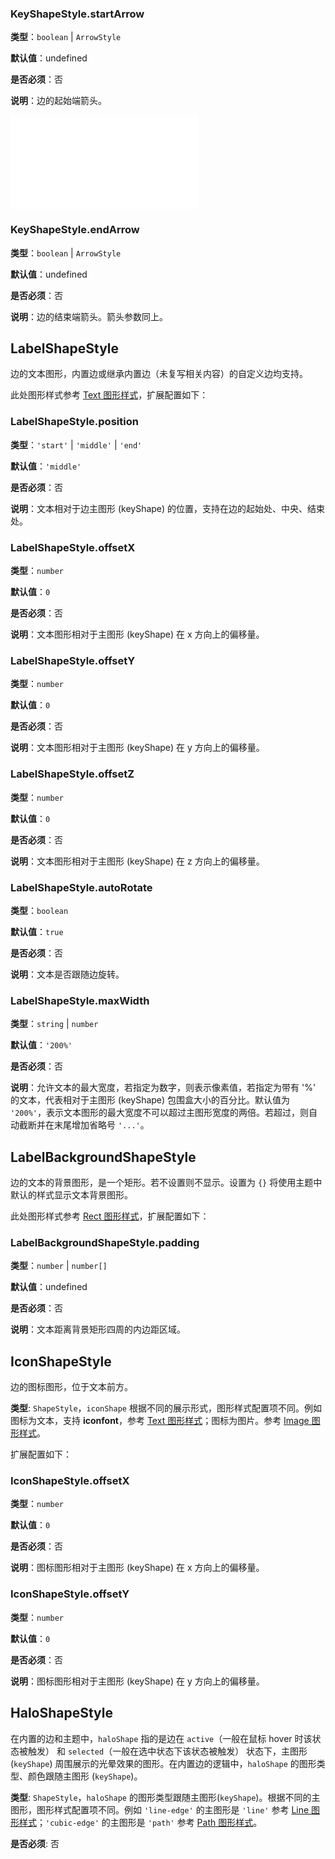 ### KeyShapeStyle.startArrow

**类型**：`boolean` | `ArrowStyle`

**默认值**：undefined

**是否必须**：否

**说明**：边的起始端箭头。

<embed src="./ArrowStyle.zh.md"></embed>

### KeyShapeStyle.endArrow

**类型**：`boolean` | `ArrowStyle`

**默认值**：undefined

**是否必须**：否

**说明**：边的结束端箭头。箭头参数同上。

## LabelShapeStyle

边的文本图形，内置边或继承内置边（未复写相关内容）的自定义边均支持。

此处图形样式参考 [Text 图形样式](../../shape/TextStyleProps.zh.md)，扩展配置如下：

### LabelShapeStyle.position

**类型**：`'start'` | `'middle'` | `'end'`

**默认值**：`'middle'`

**是否必须**：否

**说明**：文本相对于边主图形 (keyShape) 的位置，支持在边的起始处、中央、结束处。

### LabelShapeStyle.offsetX

**类型**：`number`

**默认值**：`0`

**是否必须**：否

**说明**：文本图形相对于主图形 (keyShape) 在 x 方向上的偏移量。

### LabelShapeStyle.offsetY

**类型**：`number`

**默认值**：`0`

**是否必须**：否

**说明**：文本图形相对于主图形 (keyShape) 在 y 方向上的偏移量。

### LabelShapeStyle.offsetZ

**类型**：`number`

**默认值**：`0`

**是否必须**：否

**说明**：文本图形相对于主图形 (keyShape) 在 z 方向上的偏移量。

### LabelShapeStyle.autoRotate

**类型**：`boolean`

**默认值**：`true`

**是否必须**：否

**说明**：文本是否跟随边旋转。

### LabelShapeStyle.maxWidth

**类型**：`string` | `number`

**默认值**：`'200%'`

**是否必须**：否

**说明**：允许文本的最大宽度，若指定为数字，则表示像素值，若指定为带有 '%' 的文本，代表相对于主图形 (keyShape) 包围盒大小的百分比。默认值为 `'200%'`，表示文本图形的最大宽度不可以超过主图形宽度的两倍。若超过，则自动截断并在末尾增加省略号 `'...'`。

## LabelBackgroundShapeStyle

边的文本的背景图形，是一个矩形。若不设置则不显示。设置为 `{}` 将使用主题中默认的样式显示文本背景图形。

此处图形样式参考 [Rect 图形样式](../../shape/RectStyleProps.zh.md)，扩展配置如下：

### LabelBackgroundShapeStyle.padding

**类型**：`number` | `number[]`

**默认值**：undefined

**是否必须**：否

**说明**：文本距离背景矩形四周的内边距区域。

## IconShapeStyle

边的图标图形，位于文本前方。

**类型**: `ShapeStyle`，`iconShape` 根据不同的展示形式，图形样式配置项不同。例如图标为文本，支持 **iconfont**，参考 [Text 图形样式](../../shape/TextStyleProps.zh.md)；图标为图片。参考 [Image 图形样式](../../shape/ImageStyleProps.zh.md)。

扩展配置如下：

### IconShapeStyle.offsetX

**类型**：`number`

**默认值**：`0`

**是否必须**：否

**说明**：图标图形相对于主图形 (keyShape) 在 x 方向上的偏移量。

### IconShapeStyle.offsetY

**类型**：`number`

**默认值**：`0`

**是否必须**：否

**说明**：图标图形相对于主图形 (keyShape) 在 y 方向上的偏移量。

## HaloShapeStyle

在内置的边和主题中，`haloShape` 指的是边在 `active`（一般在鼠标 hover 时该状态被触发） 和 `selected`（一般在选中状态下该状态被触发） 状态下，主图形 (`keyShape`) 周围展示的光晕效果的图形。在内置边的逻辑中，`haloShape` 的图形类型、颜色跟随主图形 (`keyShape`)。

**类型**: `ShapeStyle`，`haloShape` 的图形类型跟随主图形(`keyShape`)。根据不同的主图形，图形样式配置项不同。例如 `'line-edge'` 的主图形是 `'line'` 参考 [Line 图形样式](../shape/LineStyleProps.zh.md)；`'cubic-edge'` 的主图形是 `'path'` 参考 [Path 图形样式](../shape/PathStyleProps.zh.md)。

**是否必须**: 否
